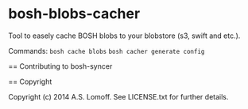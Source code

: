 bosh-blobs-cacher
=================

Tool to easely cache BOSH blobs to your blobstore (s3, swift and etc.). 

Commands:
`bosh cache blobs`
`bosh cacher generate config`



== Contributing to bosh-syncer



== Copyright

Copyright (c) 2014 A.S. Lomoff. See LICENSE.txt for
further details.

